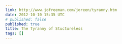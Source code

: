 ```yaml
---
link: http://www.jofreeman.com/joreen/tyranny.htm
date: 2012-10-10 15:35 UTC
# published: false
published: true
title: The Tyranny of Stuctureless
tags: []
---
```



